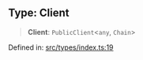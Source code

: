 
## Type: Client

> **Client**: `PublicClient`\<`any`, `Chain`\>

Defined in: [src/types/index.ts:19](https://github.com/centrifuge/sdk/blob/06481dd97d36d4bab50ba6896f271ad18817fe4b/src/types/index.ts#L19)
